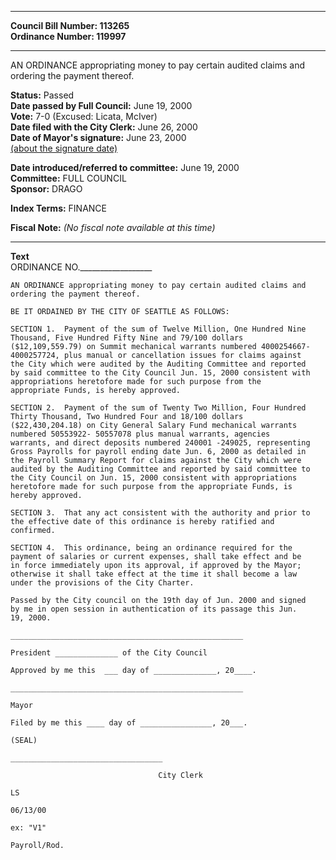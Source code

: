 * * * * *  
  
**Council Bill Number: [](#h0)[](#h2)113265**   
**Ordinance Number: 119997**  
  
* * * * *  
  
AN ORDINANCE appropriating money to pay certain audited claims and ordering the payment thereof.  
  
**Status:** Passed   
**Date passed by Full Council:** June 19, 2000   
**Vote:** 7-0 (Excused: Licata, McIver)   
**Date filed with the City Clerk:** June 26, 2000   
**Date of Mayor's signature:** June 23, 2000   
[(about the signature date)](/~public/approvaldate.htm)   
  
  
**Date introduced/referred to committee:** June 19, 2000   
**Committee:** FULL COUNCIL   
**Sponsor:** DRAGO   
  
**Index Terms:** FINANCE  
  
**Fiscal Note:** *(No fiscal note available at this time)*  
  
* * * * *  
  
**Text**  
    ORDINANCE NO.__________________  
  
    AN ORDINANCE appropriating money to pay certain audited claims and  
    ordering the payment thereof.  
  
    BE IT ORDAINED BY THE CITY OF SEATTLE AS FOLLOWS:  
  
    SECTION 1.  Payment of the sum of Twelve Million, One Hundred Nine  
    Thousand, Five Hundred Fifty Nine and 79/100 dollars  
    ($12,109,559.79) on Summit mechanical warrants numbered 4000254667-  
    4000257724, plus manual or cancellation issues for claims against  
    the City which were audited by the Auditing Committee and reported  
    by said committee to the City Council Jun. 15, 2000 consistent with  
    appropriations heretofore made for such purpose from the  
    appropriate Funds, is hereby approved.  
  
    SECTION 2.  Payment of the sum of Twenty Two Million, Four Hundred  
    Thirty Thousand, Two Hundred Four and 18/100 dollars  
    ($22,430,204.18) on City General Salary Fund mechanical warrants  
    numbered 50553922- 50557078 plus manual warrants, agencies  
    warrants, and direct deposits numbered 240001 -249025, representing  
    Gross Payrolls for payroll ending date Jun. 6, 2000 as detailed in  
    the Payroll Summary Report for claims against the City which were  
    audited by the Auditing Committee and reported by said committee to  
    the City Council on Jun. 15, 2000 consistent with appropriations  
    heretofore made for such purpose from the appropriate Funds, is  
    hereby approved.  
  
    SECTION 3.  That any act consistent with the authority and prior to  
    the effective date of this ordinance is hereby ratified and  
    confirmed.  
  
    SECTION 4.  This ordinance, being an ordinance required for the  
    payment of salaries or current expenses, shall take effect and be  
    in force immediately upon its approval, if approved by the Mayor;  
    otherwise it shall take effect at the time it shall become a law  
    under the provisions of the City Charter.  
  
    Passed by the City council on the 19th day of Jun. 2000 and signed  
    by me in open session in authentication of its passage this Jun.  
    19, 2000.  
  
    ____________________________________________________  
  
    President ______________ of the City Council  
  
    Approved by me this  ___ day of ______________, 20____.  
  
    ____________________________________________________  
  
    Mayor  
  
    Filed by me this ____ day of ________________, 20___.  
  
    (SEAL)  
  
    __________________________________  
  
                                     City Clerk  
  
    LS  
  
    06/13/00  
  
    ex: "V1"  
  
    Payroll/Rod.  
